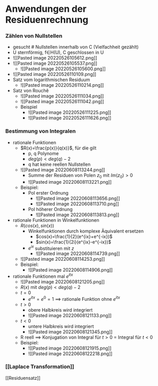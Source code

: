 # Anwendungen der Residuenrechnung
### Zählen von Nullstellen
+ gesucht # Nullstellen innerhalb von C (Vielfachheit gezählt)
+ U sternförmig, f∈H(U), C geschlossen in U
+ ![[Pasted image 20220526105612.png]]
+ ![[Pasted image 20220526105537.png]]
	+ ![[Pasted image 20220526105600.png]]
+ ![[Pasted image 20220526110109.png]]
+ Satz vom logarithmischen Residuum
	+ ![[Pasted image 20220526110214.png]]
+ Satz von Rouchê
	+ ![[Pasted image 20220526111034.png]]
	+ ![[Pasted image 20220526111042.png]]
	+ Beispiel
		+ ![[Pasted image 20220526111225.png]]
		+ ![[Pasted image 20220526111626.png]]

### Bestimmung von Integralen
+ rationale Funktionen
	+ $R(x)=\frac{p(x)}{q(x)}$, für die gilt
		+ p, q Polynome
		+ $deg(p)<deg(q)-2$
		+ q hat keine reellen Nullstellen
	+ ![[Pasted image 20220608113244.png]]
		+ Summe der Residuen von Polen $z_0$ mit $Im(z_0)>0$
		+  ![[Pasted image 20220608113221.png]]
	+ Beispiel:
		+ Pol erster Ordnung
			+ ![[Pasted image 20220608113656.png]]
			+ ![[Pasted image 20220608113710.png]]
		+ Pol höherer Ordnung
			+ ![[Pasted image 20220608113813.png]]
+ rationale Funktionen in Winkelfunktionen
	+ $R(cos(x),sin(x))$
		+ Winkelfunktionen durch komplexe Äquivalent ersetzen
			+ $cos(x)=\frac{1}{2}(e^{ix}+e^{-ix})$
			+ $sin(x)=\frac{1}{2i}(e^{ix}-e^{-ix})$
		+ $e^{ix}$ substituieren mit $z$
			+ ![[Pasted image 20220608114739.png]]
	+ ![[Pasted image 20220608114253.png]]
	+ Beispiel:
		+ ![[Pasted image 20220608114906.png]]
+ rationale Funktionen mal $e^{itx}$
	+ ![[Pasted image 20220608121205.png]]
	+ $R(x)$ mit $deg(p)<deg(q)-2$
	+ $t=0$ 
		+ $e^{itx}=e^0=1$ ==> rationale Funktion ohne $e^{itx}$
	+ $t>0$
		+ obere Halbkreis wird integriert
		+ ![[Pasted image 20220608121133.png]]
	+ $t<0$
		+ untere Halbkreis wird integriert
		+ ![[Pasted image 20220608121345.png]]
	+ R reell ==> Konjugation von Integral für $t>0$ = Integral für $t<0$
	+ Beispiel:
		+ ![[Pasted image 20220608121915.png]]
		+ ![[Pasted image 20220608122218.png]]

### [[Laplace Transformation]]

[[Residuensatz]]